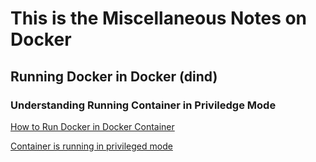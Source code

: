 # This is the Miscellaneous Notes on Docker

## Running Docker in Docker (dind)
### Understanding Running Container in Priviledge Mode
[How to Run Docker in Docker Container](https://devopscube.com/run-docker-in-docker/)

[Container is running in privileged mode](https://learn.snyk.io/lessons/container-runs-in-privileged-mode/kubernetes/)